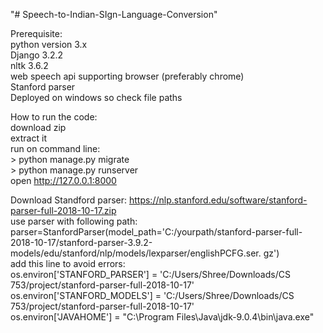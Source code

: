 "# Speech-to-Indian-SIgn-Language-Conversion" <br/>

Prerequisite:<br/>
python version 3.x <br/>
Django 3.2.2 <br/>
nltk 3.6.2 <br/>
web speech api supporting browser (preferably chrome) <br/>
Stanford parser<br/>
Deployed on windows so check file paths<br/>

How to run the code:<br/>
download zip<br/>
extract it<br/>
run on command line:<br/>
    > python manage.py migrate<br/>
    > python manage.py runserver<br/>
open http://127.0.0.1:8000<br/>

Download Standford parser: https://nlp.stanford.edu/software/stanford-parser-full-2018-10-17.zip<br/>
use parser with following path:<br/>
parser=StanfordParser(model_path='C:/yourpath/stanford-parser-full-2018-10-17/stanford-parser-3.9.2-models/edu/stanford/nlp/models/lexparser/englishPCFG.ser.
gz')
<br/>
add this line to avoid errors:<br/>
os.environ['STANFORD_PARSER'] = 'C:/Users/Shree/Downloads/CS 753/project/stanford-parser-full-2018-10-17'<br/>
os.environ['STANFORD_MODELS'] = 'C:/Users/Shree/Downloads/CS 753/project/stanford-parser-full-2018-10-17'<br/>
os.environ['JAVAHOME'] = "C:\\Program Files\\Java\\jdk-9.0.4\\bin\\java.exe"<br/>

